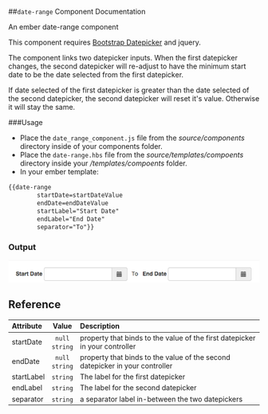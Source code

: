 ##<code>date-range</code> Component Documentation

An ember date-range component

This component requires [Bootstrap Datepicker](https://github.com/eternicode/bootstrap-datepicker)
and jquery.

The component links two datepicker inputs. When the first datepicker changes,
the second datepicker will re-adjust to have the minimum start date to be
the date selected from the first datepicker.

If date selected of the first datepicker is greater than the date selected of the
second datepicker, the second datepicker will reset it's value. Otherwise it will stay the same.

###Usage

 - Place the `date_range_component.js` file from the *source/components* directory inside of your components folder.
 - Place the `date-range.hbs` file from the *source/templates/compoents* directory inside your */templates/compoents* folder.
 - In your ember template:
```
{{date-range
        startDate=startDateValue
        endDate=endDateValue
        startLabel="Start Date"
        endLabel="End Date"
        separator="To"}}
```

### Output

![datepicker](datepicker.png "datepicker")

## Reference

| Attribute | Value | Description |
| :-------- | :---: | :---------- |
| startDate | <code>null</code><br/><code>string</code> | property that binds to the value of the first datepicker in your controller |
| endDate |  <code>null</code><br/><code>string</code> | property that binds to the value of the second datepicker in your controller |
| startLabel | <code>string</code> | The label for the first datepicker |
| endLabel | <code>string</code> | The label for the second datepicker |
| separator | <code>string</code> | a separator label in-between the two datepickers|
